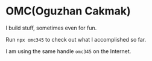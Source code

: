 # OMC(Oguzhan Cakmak)

I build stuff, sometimes even for fun.

Run `npx omc345` to check out what I accomplished so far.

I am using the same handle `omc345` on the Internet.
